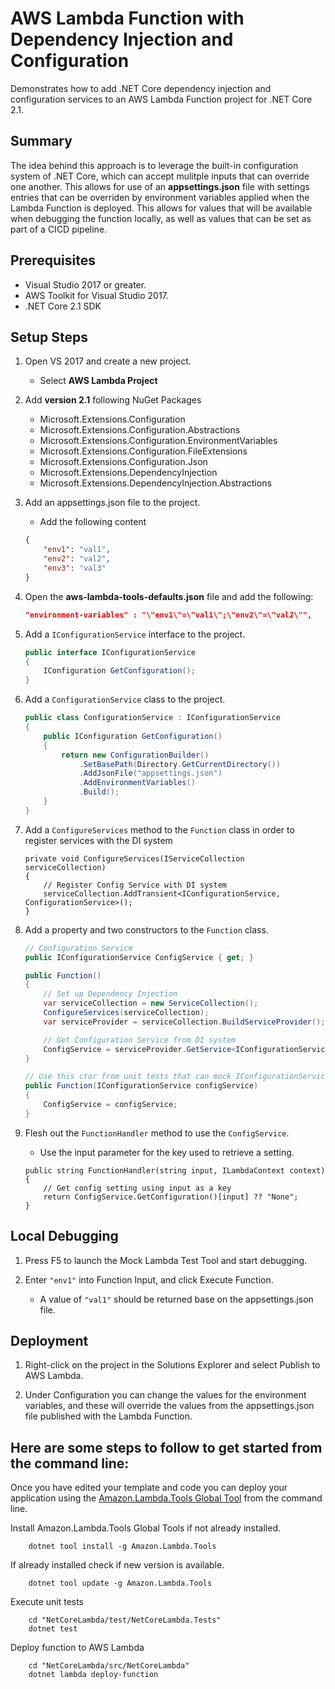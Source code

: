 # AWS Lambda Function with Dependency Injection and Configuration

Demonstrates how to add .NET Core dependency injection and configuration services to an AWS Lambda Function project for .NET Core 2.1.

## Summary

The idea behind this approach is to leverage the built-in configuration system of .NET Core, which can accept mulitple inputs that can override one another. This allows for use of an **appsettings.json** file with settings entries that can be overriden by environment variables applied when the Lambda Function is deployed.  This allows for values that will be available when debugging the function locally, as well as values that can be set as part of a CICD pipeline.

## Prerequisites

- Visual Studio 2017 or greater.
- AWS Toolkit for Visual Studio 2017.
- .NET Core 2.1 SDK

## Setup Steps

1. Open VS 2017 and create a new project.
    - Select **AWS Lambda Project**

1. Add **version 2.1** following NuGet Packages
    - Microsoft.Extensions.Configuration
    - Microsoft.Extensions.Configuration.Abstractions
    - Microsoft.Extensions.Configuration.EnvironmentVariables
    - Microsoft.Extensions.Configuration.FileExtensions
    - Microsoft.Extensions.Configuration.Json
    - Microsoft.Extensions.DependencyInjection
    - Microsoft.Extensions.DependencyInjection.Abstractions

1. Add an appsettings.json file to the project.
    - Add the following content

    ```json
    {
        "env1": "val1",
        "env2": "val2",
        "env3": "val3"
    }
    ```

1. Open the **aws-lambda-tools-defaults.json** file and add the following:

    ```json
    "environment-variables" : "\"env1\"=\"val1\";\"env2\"=\"val2\"",
    ```

1. Add a `IConfigurationService` interface to the project.

    ```csharp
    public interface IConfigurationService
    {
        IConfiguration GetConfiguration();
    }
    ```

1. Add a `ConfigurationService` class to the project.

    ```csharp
    public class ConfigurationService : IConfigurationService
    {
        public IConfiguration GetConfiguration()
        {
            return new ConfigurationBuilder()
                .SetBasePath(Directory.GetCurrentDirectory())
                .AddJsonFile("appsettings.json")
                .AddEnvironmentVariables()
                .Build();
        }
    }
    ```

1. Add a `ConfigureServices` method to the `Function` class in order to register services with the DI system

    ```chsarp
    private void ConfigureServices(IServiceCollection serviceCollection)
    {
        // Register Config Service with DI system
        serviceCollection.AddTransient<IConfigurationService, ConfigurationService>();
    }
    ```

1. Add a property and two constructors to the `Function` class.

    ```csharp
    // Configuration Service
    public IConfigurationService ConfigService { get; }

    public Function()
    {
        // Set up Dependency Injection
        var serviceCollection = new ServiceCollection();
        ConfigureServices(serviceCollection);
        var serviceProvider = serviceCollection.BuildServiceProvider();

        // Get Configuration Service from DI system
        ConfigService = serviceProvider.GetService<IConfigurationService>();
    }

    // Use this ctor from unit tests that can mock IConfigurationService
    public Function(IConfigurationService configService)
    {
        ConfigService = configService;
    }
    ```

1. Flesh out the `FunctionHandler` method to use the `ConfigService`.
    - Use the input parameter for the key used to retrieve a setting.

    ```chsarp
    public string FunctionHandler(string input, ILambdaContext context)
    {
        // Get config setting using input as a key
        return ConfigService.GetConfiguration()[input] ?? "None";
    }
    ```

## Local Debugging

1. Press F5 to launch the Mock Lambda Test Tool and start debugging.

1. Enter `"env1"` into Function Input, and click Execute Function.
    - A value of `"val1"` should be returned base on the appsettings.json file.

## Deployment

1. Right-click on the project in the Solutions Explorer and select Publish to AWS Lambda.

2. Under Configuration you can change the values for the environment variables, and these will override the values from the appsettings.json file published with the Lambda Function.

## Here are some steps to follow to get started from the command line:

Once you have edited your template and code you can deploy your application using the [Amazon.Lambda.Tools Global Tool](https://github.com/aws/aws-extensions-for-dotnet-cli#aws-lambda-amazonlambdatools) from the command line.

Install Amazon.Lambda.Tools Global Tools if not already installed.
```
    dotnet tool install -g Amazon.Lambda.Tools
```

If already installed check if new version is available.
```
    dotnet tool update -g Amazon.Lambda.Tools
```

Execute unit tests
```
    cd "NetCoreLambda/test/NetCoreLambda.Tests"
    dotnet test
```

Deploy function to AWS Lambda
```
    cd "NetCoreLambda/src/NetCoreLambda"
    dotnet lambda deploy-function
```
